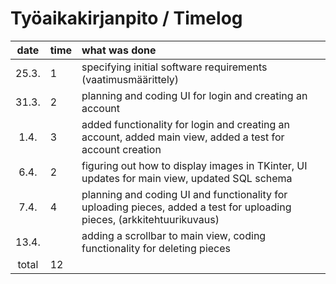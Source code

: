 # Työaikakirjanpito / Timelog

| date | time | what was done  |
| :----:|:-----| :-----|
| 25.3. | 1 | specifying initial software requirements (vaatimusmäärittely) |
| 31.3. | 2 | planning and coding UI for login and creating an account |
| 1.4. | 3 | added functionality for login and creating an account, added main view, added a test for account creation |
| 6.4. | 2 | figuring out how to display images in TKinter, UI updates for main view, updated SQL schema |
| 7.4. | 4 | planning and coding UI and functionality for uploading pieces, added a test for uploading pieces, (arkkitehtuurikuvaus)|
| 13.4. |  | adding a scrollbar to main view, coding functionality for deleting pieces |
| total   | 12   | | 
